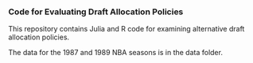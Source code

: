 ### Code for Evaluating Draft Allocation Policies

This repository contains Julia and R code for examining alternative draft
allocation policies. 

The data for the 1987 and 1989 NBA seasons is in the data folder.  
